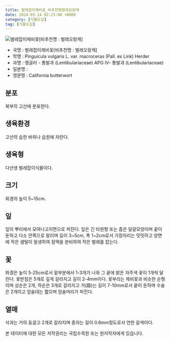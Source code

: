 ```yaml
---
title: 벌레잡이제비꽃_비추천명벌레오랑캐
date: 2024-03-14 02:23:00 +0800
category: [식물도감]
tag: [식물도감]
---
```




![벌레잡이제비꽃[비추천명 : 벌레오랑캐]](/fileUpload/plants/basic/Lentibulariaceae/Pinguicula/21212/1_th2.JPG)
- 국명 : 벌레잡이제비꽃[비추천명 : 벌레오랑캐]
- 학명 : Pinguicula vulgaris L. var. macroceras (Pall. ex Link) Herder
- 과명 : 앵글러 - 통발과 (Lentibulariaceae) APG Ⅳ- 통발과 (Lentibulariaceae)
- 일본명 : 
- 영문명 : California butterwort


## 분포
북부의 고산에 분포한다.
## 생육환경
고산의 습한 바위나 습원에 자란다.
## 생육형
다년생 벌레잡이식물이다.
## 크기
화경의 높이 5~15cm.
## 잎
잎이 뿌리에서 모여나고지면으로 퍼진다.  잎은 긴 타원형 또는 좁은 달걀모양이며 끝이 둔하고 다소 안쪽으로 말리며 길이 3~5cm, 폭 1~2cm로서 가장자리는 밋밋하고 양면에 작은 샘털이 밀생하여 점액을 분비하여 작은 벌레를 잡는다.
## 꽃
화경은 높이 5-25cm로서 밑부분에서 1-3개가 나와 그 끝에 밝은 자주색 꽃이 1개씩 달린다. 꽃받침은 5개로 깊게 갈라지고 길이 2-4mm이다. 꽃부리는 제비꽃과 비슷한 순형이며 상순은 2개, 하순은 3개로 갈라지고 거(距)는 길이 7-10mm로서 끝이 둔하며 수술은 2개이고 암술대는 짧으며 암술머리가 퍼진다.
## 열매
삭과는 거의 둥글고 2개로 갈라지며 종자는 길이 0.6mm정도로서 연한 갈색이다.






본 데이터에 대한 모든 저작권리는 국립수목원 또는 원저작자에게 있습니다.
